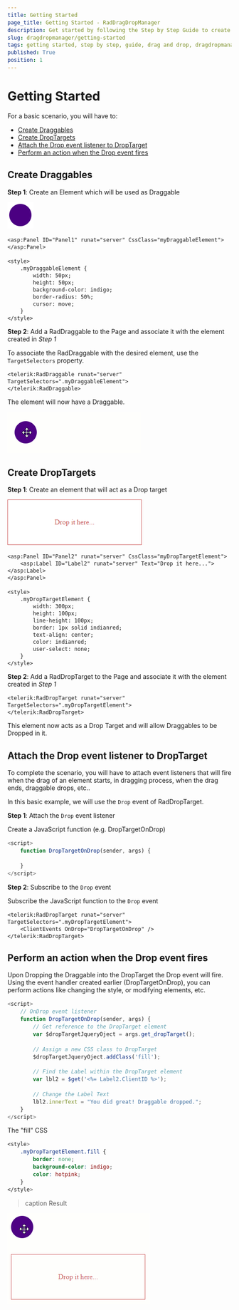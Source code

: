 ```yaml
---
title: Getting Started
page_title: Getting Started - RadDragDropManager
description: Get started by following the Step by Step Guide to create a Drag and Drop Scenario
slug: dragdropmanager/getting-started
tags: getting started, step by step, guide, drag and drop, dragdropmanager, drag, drop
published: True
position: 1
---
```


# Getting Started

For a basic scenario, you will have to:

- [Create Draggables](#create-draggables)
- [Create DropTargets](#create-droptargets)
- [Attach the Drop event listener to DropTarget](#attach-the-drop-event-listener-to-droptarget)
- [Perform an action when the Drop event fires](#perform-an-action-when-the-drop-event-fires)

## Create Draggables

**Step 1**: Create an Element which will be used as Draggable

![](images/dragdropmanager-draggable-circle.png)

````ASP.NET
<asp:Panel ID="Panel1" runat="server" CssClass="myDraggableElement"></asp:Panel>

<style>
    .myDraggableElement {
        width: 50px;
        height: 50px;
        background-color: indigo;
        border-radius: 50%;
        cursor: move;
    }
</style>
````

**Step 2**: Add a RadDraggable to the Page and associate it with the element created in *Step 1*

To associate the RadDraggable with the desired element, use the `TargetSelectors` property.

````ASP.NET
<telerik:RadDraggable runat="server" TargetSelectors=".myDraggableElement">
</telerik:RadDraggable>
````

The element will now have a Draggable.

![](images/dragdropmanager-draggable-circle.gif)

## Create DropTargets

**Step 1**: Create an element that will act as a Drop target

![](images/dragdropmanager-droptarget-rectangular.png)

````ASP.NET
<asp:Panel ID="Panel2" runat="server" CssClass="myDropTargetElement">
    <asp:Label ID="Label2" runat="server" Text="Drop it here..."></asp:Label>
</asp:Panel>

<style>
    .myDropTargetElement {
        width: 300px;
        height: 100px;
        line-height: 100px;
        border: 1px solid indianred;
        text-align: center;
        color: indianred;
        user-select: none;
    }
</style>
````

**Step 2**: Add a RadDropTarget to the Page and associate it with the element created in *Step 1*


````ASP.NET
<telerik:RadDropTarget runat="server" TargetSelectors=".myDropTargetElement">
</telerik:RadDropTarget>
````

This element now acts as a Drop Target and will allow Draggables to be Dropped in it.


## Attach the Drop event listener to DropTarget

To complete the scenario, you will have to attach event listeners that will fire when the drag of an element starts, in dragging process, when the drag ends, draggable drops, etc..

In this basic example, we will use the `Drop` event of RadDropTarget.

**Step 1**: Attach the `Drop` event listener

Create a JavaScript function (e.g. DropTargetOnDrop)

````JavaScript
<script>
    function DropTargetOnDrop(sender, args) {

    }
</script>
````

**Step 2**: Subscribe to the `Drop` event

Subscribe the JavaScript function to the `Drop` event

````ASP.NET
<telerik:RadDropTarget runat="server" TargetSelectors=".myDropTargetElement">
    <ClientEvents OnDrop="DropTargetOnDrop" />
</telerik:RadDropTarget>
````

## Perform an action when the Drop event fires

Upon Dropping the Draggable into the DropTarget the Drop event will fire. Using the event handler created earlier (DropTargetOnDrop), you can perform actions like changing the style, or modifying elements, etc.

````JavaScript
<script>
    // OnDrop event listener
    function DropTargetOnDrop(sender, args) {
        // Get reference to the DropTarget element
        var $dropTargetJqueryOject = args.get_dropTarget();

        // Assign a new CSS class to DropTarget
        $dropTargetJqueryOject.addClass('fill');

        // Find the Label within the DropTarget element
        var lbl2 = $get('<%= Label2.ClientID %>');

        // Change the Label Text
        lbl2.innerText = "You did great! Draggable dropped.";
    }
</script>
````

The "fill" CSS

````CSS
<style>
    .myDropTargetElement.fill {
        border: none;
        background-color: indigo;
        color: hotpink;
    }
</style>
````

>caption Result

![](images/dragdropmanager-drag-drop-scenario.gif)

 